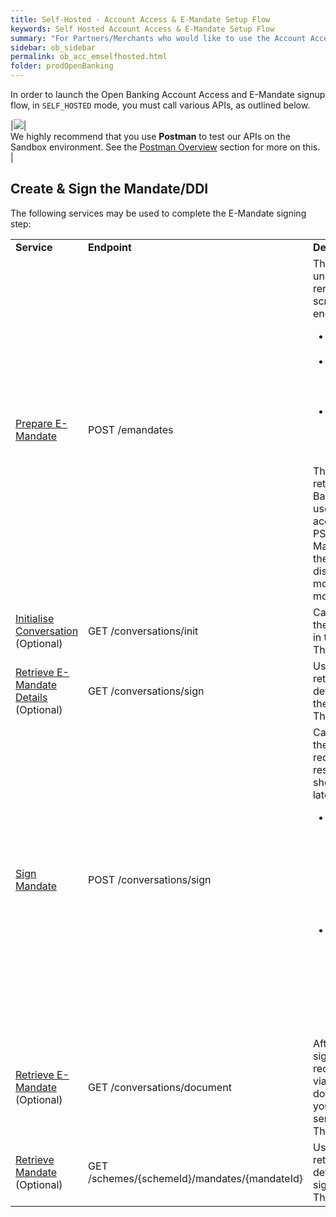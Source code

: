 ```yaml
---
title: Self-Hosted - Account Access & E-Mandate Setup Flow
keywords: Self Hosted Account Access & E-Mandate Setup Flow
summary: "For Partners/Merchants who would like to use the Account Access & E-Mandate setup flow, using their own User Interface, this section describes the APIs required."
sidebar: ob_sidebar
permalink: ob_acc_emselfhosted.html
folder: prodOpenBanking
---
```


In order to launch the Open Banking Account Access and E-Mandate signup flow, in `SELF_HOSTED` mode, you must call various APIs, as outlined below.

|<img src="images/postman-logo.png">|<br>We highly recommend that you use **Postman** to test our APIs on the Sandbox environment. See the <a href = 'prod_postmoverview.html'>Postman Overview</a> section for more on this.<br>|

## Create & Sign the Mandate/DDI

The following services may be used to complete the E-Mandate signing step:


<table style="width: 100%">
  <tbody>
    <tr>
      <td><strong>Service</strong></td>
      <td><strong>Endpoint</strong></td>
      <td><strong>Description</strong></td>      
    </tr>
    <tr>
    <td><a href= "em_prepare.html">Prepare E-Mandate</a></td>
      <td>POST /emandates</td>
      <td>This request returns a unique token used to render the E-Mandate screen. The Token encapsulates:
        <ul>
        <li>The Merchant configurations</li>
        <li>Merchant-specific details (Creditor Scheme ID, Scheme Type, etc.)</li>
        <li>Payer details (Address details, phone details, email, etc.)</li>
        </ul>
        The account details retrieved from the Open Banking payment are used to pre-populate the account details when the PSU goes to sign the E-Mandates. Note that these details are displayed in read-only mode, the user cannot modify the details.
        </td>      
    </tr>
    <tr>
    <td><a href= "em_init.html">Initialise Conversation</a> (Optional)
</td>
      <td>GET /conversations/init</td>
      <td>Call this service to see the next available steps in the conversation.
      <br/>This is an optional step.
        </td>      
    </tr>
      <tr>
    <td><a href= "em_sign.html#get-conversationsign">Retrieve E-Mandate Details</a> (Optional)
</td>
      <td>GET /conversations/sign</td>
      <td>Use this service to retrieve the E-Mandate details to be rendered for the payer to sign.
      <br/>This is an optional step.
        </td>      
    </tr>
     <tr>
    <td><a href= "em_sign.html#post-conversationsign">Sign Mandate</a>
</td>
      <td>POST /conversations/sign</td>
      <td>Call this service to sign the Mandate. This step is required. Certain response elements should be stored for use later.
      <ul>
      <li>The encodedMandateId and encodedSchemeId are required to build the URI where you can retrieve your Signed Mandate details. </li>
      <li>You will also need this for matching of the <code class="highlighter-rouge">MandateElectonicSign</code> notification (if you have enabled the <a href ="em_whmandsignature.html">Mandate Signature</a> Webhook.</li>
      </ul>     
        </td>      
    </tr>
     <tr>
    <td><a href= "em_retrieve_doc.html">Retrieve E-Mandate</a> (Optional)
</td>
      <td>GET /conversations/document</td>
      <td>After the E-Mandate is signed the PSU may receive a Mandate PDF via E-Mail. If you want to download the PDF for your records use this service.
      <br/>This step is optional     
        </td>      
    </tr>
     <tr>
    <td><a href= "np_retrievemandate.html">Retrieve Mandate</a> (Optional)
</td>
      <td>GET /schemes/{schemeId}/mandates/{mandateId}</td>
      <td>Use this service to retrieve the mandate details after it has been signed.
      <br/>This step is optional     
        </td>      
    </tr>

  </tbody>
</table>
